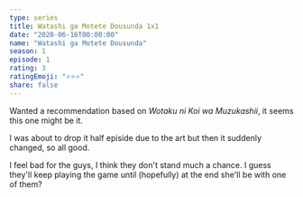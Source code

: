 ```yaml
---
type: series
title: Watashi ga Motete Dousunda 1x1
date: "2020-06-16T00:00:00"
name: "Watashi ga Motete Dousunda"
season: 1
episode: 1
rating: 3
ratingEmoji: "⭐️⭐️⭐️"
share: false
---
```


Wanted a recommendation based on _Wotaku ni Koi wa Muzukashii_, it seems this one might be it.

I was about to drop it half episide due to the art but then it suddenly changed, so all good.

I feel bad for the guys, I think they don't stand much a chance. I guess they'll keep playing the game until (hopefully) at the end she'll be with one of them?
